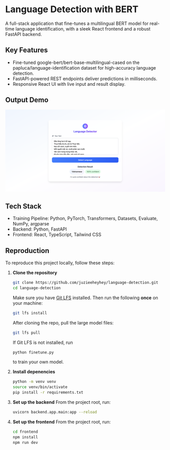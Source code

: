 # Language Detection with BERT

A full-stack application that fine-tunes a multilingual BERT model for real-time language identification, with a sleek React frontend and a robust FastAPI backend.

## Key Features
- Fine-tuned google-bert/bert-base-multilingual-cased on the papluca/language-identification dataset for high-accuracy language detection.
- FastAPI-powered REST endpoints deliver predictions in milliseconds.
- Responsive React UI with live input and result display.

## Output Demo
![Demo screenshot of detecting Vietnamese text input](./docs/demo.png)

## Tech Stack
- Training Pipeline: Python, PyTorch, Transformers, Datasets, Evaluate, NumPy, argparse
- Backend: Python, FastAPI 
- Frontend: React, TypeScript, Tailwind CSS


## Reproduction
To reproduce this project locally, follow these steps:

1. **Clone the repository**  
   ```bash
   git clone https://github.com/juzieeheyhey/language-detection.git
   cd language-detection
    ```
    Make sure you have [Git LFS](https://git-lfs.com/) installed. 
    Then run the following **once** on your machine:

    ```bash
    git lfs install
    ```
    After cloning the repo, pull the large model files:

    ```bash
    git lfs pull
    ```
    If Git LFS is not installed, run
    ```bash
    python finetune.py
    ```
    to train your own model.



2. **Install depenencies**
    ```bash
    python -m venv venv
    source venv/bin/activate   
    pip install -r requirements.txt
    ```

2. **Set up the backend**
    From the project root, run:
    ```bash
    uvicorn backend.app.main:app --reload
    ```

3. **Set up the frontend**
    From the project root, run:
    ```bash
    cd frontend
    npm install
    npm run dev
    ```

